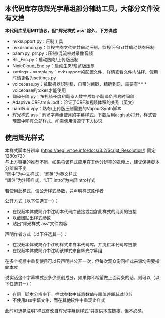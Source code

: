 ## 本代码库存放辉光字幕组部分辅助工具，大部分文件没有文档  
**本代码库采用MIT协议，但"辉光样式.ass"除外，下方详述**  
- nvksupport.py：压制工具  
- nvkdeamon.py：监视生肉文件夹并自动压制，监视下令txt并启动熟肉压制  
- paam.py, prr.py：压制/混流校对录像音频  
- Bili_Enc.py：启动熟肉/上传版压制  
- NixieCloud_Enc.py：启动生肉/预览版压制  
- settings - sample.py：nvksupport的配置文件，详情查看文件内注释。使用时请更名为settings.py  
- voicebase.py：抓取机器识别稿，自带时间戳，精确到词，需要有* * * voicebase的token才能使用  
- 翻译分段.py：按视频长度和翻译人数生成每个翻译负责的时间段  
- Adaptive CRF.tm & .pdf：论证了CRF和视频体积的关系（英文）  
- hardSub.vpy：熟肉/上传版压制需要的VapourSynth脚本 
- 辉光样式.ass：辉光字幕组使用的字幕样式，下载后用aegisub打开，样式管理器中即有全部样式。如需使用请遵守下方协议  
  
## 使用辉光样式  
本样式脚本分辨率 (https://aegi.vmoe.info/docs/3.2/Script_Resolution/) 固定1280x720  
与上方链接的推荐不同，如果将该样式应用在其他分辨率的视频上，建议保持脚本分辨率不变  
“辉中”为中文样式，“辉英”为英文样式  
“辉注”为注释样式，“LTT intro”为白屏intro样式  
  
若使用此样式，请公开样式参数，并声明样式原作者  
  
公开方式（以下任选其一）：  
- 在视频本体或简介中注明本代码库链接或包含此样式的网页的链接  
- 以截图贴出样式参数  
- 贴出“辉光样式.ass”文件内容  
  
声明作者方式（以下任选其一）：  
- 在视频本体或简介中注明样式来自本代码库，并提供本代码库链接  
- 在视频本体或简介中注明该样式来自辉光字幕组  
  
在多个视频中重复使用可以只声明并公开一次，但每次观众询问样式来源均需要指向本库  
  
说实话这个字幕样式没多少原创成分，如果你不希望做上面两条的话，则可以（以下任选其一）：  
- 在同一脚本分辨率下，样式参数中任意数值与原值差距超过10%  
- 不使用ass字幕文件，而在其他软件中重现此样式  
  
此时可选择注明“样式修改自辉光字幕组样式”并提供本库链接，但不必须。  
